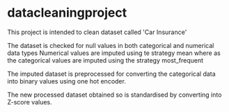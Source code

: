 # datacleaningproject

This project is intended to clean  dataset called 'Car Insurance'

The dataset is checked for null values in both categorical and numerical data types
Numerical values are imputed using te strategy mean where as the categorical values are imputed using the strategy most_frequent

The imputed dataset is preprocessed for converting the categorical data into binary values using one hot encoder.

The new processed dataset obtained so is standardised by converting into Z-score values.

